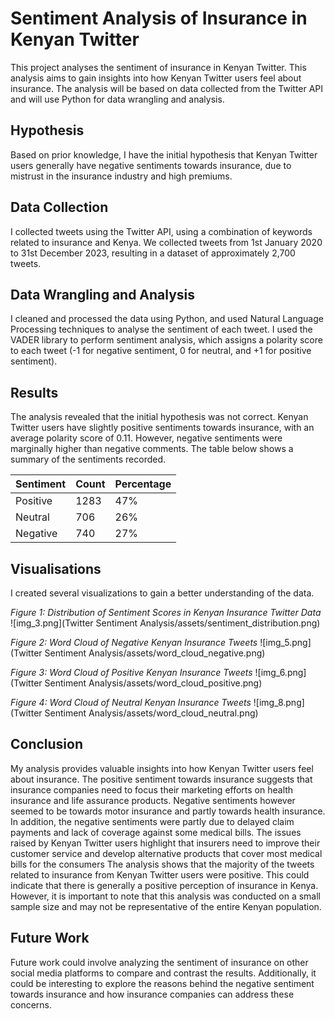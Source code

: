 # Sentiment Analysis of Insurance in Kenyan Twitter

This project analyses the sentiment of insurance in Kenyan Twitter. This analysis aims to gain insights into how Kenyan Twitter users feel about insurance. The analysis will be based on data collected from the Twitter API and will use Python for data wrangling and analysis.

## Hypothesis

Based on prior knowledge, I have the initial hypothesis that Kenyan Twitter users generally have negative sentiments towards insurance, due to mistrust in the insurance industry and high premiums.

## Data Collection

I collected tweets using the Twitter API, using a combination of keywords related to insurance and Kenya. We collected tweets from 1st January 2020 to 31st December 2023, resulting in a dataset of approximately 2,700 tweets.

## Data Wrangling and Analysis

I cleaned and processed the data using Python, and used Natural Language Processing techniques to analyse the sentiment of each tweet. I used the VADER library to perform sentiment analysis, which assigns a polarity score to each tweet (-1 for negative sentiment, 0 for neutral, and +1 for positive sentiment).

## Results

The analysis revealed that the initial hypothesis was not correct. Kenyan Twitter users have slightly positive sentiments towards insurance, with an average polarity score of 0.11. However, negative sentiments were marginally higher than negative comments. The table below shows a summary of the sentiments recorded.

| Sentiment | Count | Percentage |
|-----------|-------|------------|
| Positive  | 1283  | 47%        |
| Neutral   | 706   | 26%        |
| Negative  | 740   | 27%        |

## Visualisations

I created several visualizations to gain a better understanding of the data.

*Figure 1: Distribution of Sentiment Scores in Kenyan Insurance Twitter Data*
![img_3.png](Twitter Sentiment Analysis/assets/sentiment_distribution.png)

*Figure 2: Word Cloud of Negative Kenyan Insurance Tweets*
![img_5.png](Twitter Sentiment Analysis/assets/word_cloud_negative.png)

*Figure 3: Word Cloud of Positive Kenyan Insurance Tweets*
![img_6.png](Twitter Sentiment Analysis/assets/word_cloud_positive.png)

*Figure 4: Word Cloud of Neutral Kenyan Insurance Tweets*
![img_8.png](Twitter Sentiment Analysis/assets/word_cloud_neutral.png)

## Conclusion

My analysis provides valuable insights into how Kenyan Twitter users feel about insurance. The positive sentiment towards insurance suggests that insurance companies need to focus their marketing efforts on health insurance and life assurance products. 
Negative sentiments however seemed to be towards motor insurance and partly towards health insurance. In addition, the negative sentiments were partly due to delayed claim payments and lack of coverage against some medical bills. The issues raised by Kenyan Twitter users highlight that insurers need to improve their customer service and develop alternative products that cover most medical bills for the consumers 
The analysis shows that the majority of the tweets related to insurance from Kenyan Twitter users were positive. This could indicate that there is generally a positive perception of insurance in Kenya. However, it is important to note that this analysis was conducted on a small sample size and may not be representative of the entire Kenyan population.

## Future Work

Future work could involve analyzing the sentiment of insurance on other social media platforms to compare and contrast the results. Additionally, it could be interesting to explore the reasons behind the negative sentiment towards insurance and how insurance companies can address these concerns.
